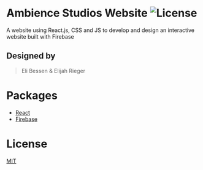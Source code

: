 # Ambience Studios Website ![License](https://img.shields.io/badge/license-MIT-brightgreen)
A website using React.js, CSS and JS to develop and design an interactive website built with Firebase

## Designed by
> Eli Bessen & Elijah Rieger

# Packages
* [React](https://reactjs.org/)
* [Firebase](https://firebase.google.com/)

# License
[MIT](https://github.com/Ambience-Studios/AmbStudiosWebsite/blob/master/LICENSE)
